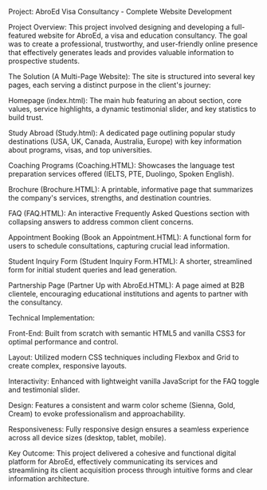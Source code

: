 Project: AbroEd Visa Consultancy - Complete Website Development

Project Overview:
This project involved designing and developing a full-featured website for AbroEd, a visa and education consultancy. The goal was to create a professional, trustworthy, and user-friendly online presence that effectively generates leads and provides valuable information to prospective students.

The Solution (A Multi-Page Website):
The site is structured into several key pages, each serving a distinct purpose in the client's journey:

Homepage (index.html): The main hub featuring an about section, core values, service highlights, a dynamic testimonial slider, and key statistics to build trust.

Study Abroad (Study.html): A dedicated page outlining popular study destinations (USA, UK, Canada, Australia, Europe) with key information about programs, visas, and top universities.

Coaching Programs (Coaching.HTML): Showcases the language test preparation services offered (IELTS, PTE, Duolingo, Spoken English).

Brochure (Brochure.HTML): A printable, informative page that summarizes the company's services, strengths, and destination countries.

FAQ (FAQ.HTML): An interactive Frequently Asked Questions section with collapsing answers to address common client concerns.

Appointment Booking (Book an Appointment.HTML): A functional form for users to schedule consultations, capturing crucial lead information.

Student Inquiry Form (Student Inquiry Form.HTML): A shorter, streamlined form for initial student queries and lead generation.

Partnership Page (Partner Up with AbroEd.HTML): A page aimed at B2B clientele, encouraging educational institutions and agents to partner with the consultancy.

Technical Implementation:

Front-End: Built from scratch with semantic HTML5 and vanilla CSS3 for optimal performance and control.

Layout: Utilized modern CSS techniques including Flexbox and Grid to create complex, responsive layouts.

Interactivity: Enhanced with lightweight vanilla JavaScript for the FAQ toggle and testimonial slider.

Design: Features a consistent and warm color scheme (Sienna, Gold, Cream) to evoke professionalism and approachability.

Responsiveness: Fully responsive design ensures a seamless experience across all device sizes (desktop, tablet, mobile).

Key Outcome:
This project delivered a cohesive and functional digital platform for AbroEd, effectively communicating its services and streamlining its client acquisition process through intuitive forms and clear information architecture.

